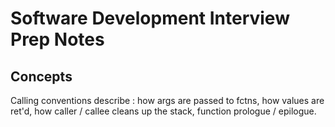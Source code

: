# Software Development Interview Prep Notes     
## Concepts   
Calling conventions describe : how args are passed to fctns, how values are ret'd, how caller / callee cleans up the stack, function prologue / epilogue. 